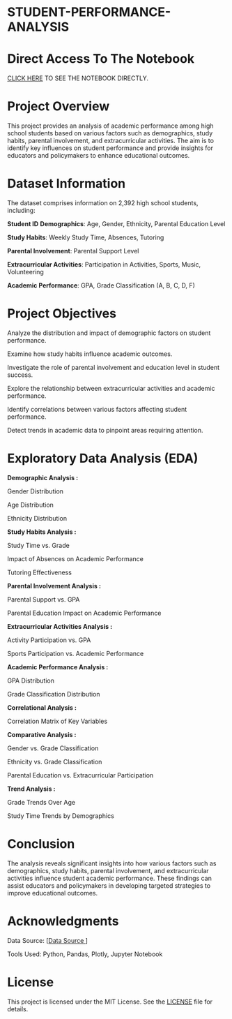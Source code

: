 # STUDENT-PERFORMANCE-ANALYSIS

# Direct Access To The Notebook
[CLICK HERE](https://nbviewer.org/github/MEHRAN-DEV-AI/STUDENT-PERFORMANCE-ANALYSIS/blob/main/STUDENT%20PERFORMANCE%20ANALYSIS.ipynb) TO SEE THE NOTEBOOK DIRECTLY.

# Project Overview
This project provides an analysis of academic performance among high school students based on various factors such as demographics, study habits, parental involvement, and extracurricular activities. The aim is to identify key influences on student performance and provide insights for educators and policymakers to enhance educational outcomes.

# Dataset Information
The dataset comprises information on 2,392 high school students, including:

**Student ID**
**Demographics**: Age, Gender, Ethnicity, Parental Education Level

**Study Habits**: Weekly Study Time, Absences, Tutoring

**Parental Involvement**: Parental Support Level

**Extracurricular Activities**: Participation in Activities, Sports, Music, Volunteering

**Academic Performance**: GPA, Grade Classification (A, B, C, D, F)

# Project Objectives
Analyze the distribution and impact of demographic factors on student performance.

Examine how study habits influence academic outcomes.

Investigate the role of parental involvement and education level in student success.

Explore the relationship between extracurricular activities and academic performance.

Identify correlations between various factors affecting student performance.

Detect trends in academic data to pinpoint areas requiring attention.

# Exploratory Data Analysis (EDA)
**Demographic Analysis :**

Gender Distribution

Age Distribution

Ethnicity Distribution

**Study Habits Analysis :**

Study Time vs. Grade

Impact of Absences on Academic Performance

Tutoring Effectiveness

**Parental Involvement Analysis :**

Parental Support vs. GPA

Parental Education Impact on Academic Performance

**Extracurricular Activities Analysis :**

Activity Participation vs. GPA

Sports Participation vs. Academic Performance

**Academic Performance Analysis :**

GPA Distribution

Grade Classification Distribution

**Correlational Analysis :**

Correlation Matrix of Key Variables

**Comparative Analysis :**

Gender vs. Grade Classification

Ethnicity vs. Grade Classification

Parental Education vs. Extracurricular Participation

**Trend Analysis :**

Grade Trends Over Age

Study Time Trends by Demographics

# Conclusion
The analysis reveals significant insights into how various factors such as demographics, study habits, parental involvement, and extracurricular activities influence student academic performance. These findings can assist educators and policymakers in developing targeted strategies to improve educational outcomes.

# Acknowledgments
Data Source: [[Data Source ](https://www.kaggle.com/datasets/rabieelkharoua/students-performance-dataset)]

Tools Used: Python, Pandas, Plotly, Jupyter Notebook

# License
This project is licensed under the MIT License. See the [LICENSE](https://github.com/MEHRAN-DEV-AI/STUDENT-PERFORMANCE-ANALYSIS/blob/main/LICENSE) file for details.
